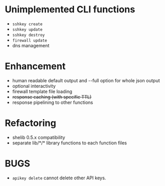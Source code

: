 # Unimplemented CLI functions 

* `sshkey create`
* `sshkey update`
* `sshkey destroy`
* `firewall update`
* dns management

# Enhancement

* human readable default output and --full option for whole json output
* optional interactivity
* firewall template file loading
* ~~response caching (with specific TTL)~~
* response pipelining to other functions

# Refactoring

* shelib 0.5.x compatibility
* separate lib/\*/\* library functions to each function files

# BUGS

* `apikey delete` cannot delete other API keys.


